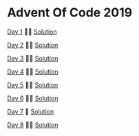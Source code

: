 # Advent Of Code 2019

[Day 1](https://adventofcode.com/2019/day/1) &#127775;&#127775; [Solution](day1/Program.cs)

[Day 2](https://adventofcode.com/2019/day/2) &#127775;&#127775; [Solution](day2/Program.cs)

[Day 3](https://adventofcode.com/2019/day/3) &#127775;&#127775; [Solution](day3/Program.cs)

[Day 4](https://adventofcode.com/2019/day/4) &#127775;&#127775; [Solution](day4/Program.cs)

[Day 5](https://adventofcode.com/2019/day/5) &#127775;&#127775; [Solution](day5/Program.cs)

[Day 6](https://adventofcode.com/2019/day/5) &#127775;&#127775; [Solution](day6/Program.cs)

[Day 7](https://adventofcode.com/2019/day/7) &#127775; [Solution](day7/Program.cs)

[Day 8](https://adventofcode.com/2019/day/8) &#127775;&#127775; [Solution](day8/Program.cs)
